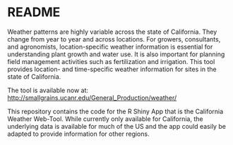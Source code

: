 # README #

Weather patterns are highly variable across the state of California. They change from year to year and across locations. For growers, consultants, and agronomists, location-specific weather information is essential for understanding plant growth and water use. It is also important for planning field management activities such as fertilization and irrigation. This tool provides location- and time-specific weather information for sites in the state of California. 

The tool is available now at: http://smallgrains.ucanr.edu/General_Production/weather/

This repository contains the code for the R Shiny App that is the California Weather Web-Tool. While currently only available for California, the underlying data is available for much of the US and the app could easily be adapted to provide information for other regions.
